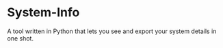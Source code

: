 # System-Info
A tool written in Python that lets you see and export your system details in one shot.
